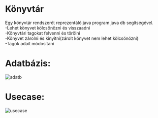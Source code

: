 # Könyvtár

Egy könyvtár rendszerét reprezentáló java program java db segítségével. <br />
-Lehet könyvet kölcsönözni és visszaadni <br />
-Könyvtári tagokat felvenni és törölni <br />
-Könyvet zárolni és kinyitni(zárolt könyvet nem lehet kölcsönözni) <br />
-Tagok adait módosítani <br />

# Adatbázis:

![adatb](https://user-images.githubusercontent.com/47744363/52954076-7223dd80-3389-11e9-8a7e-d928f4c017e0.PNG)

# Usecase:

![usecase](https://user-images.githubusercontent.com/47744363/52954083-764ffb00-3389-11e9-8566-3d8b1cecf4fd.PNG)
